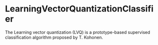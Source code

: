 # LearningVectorQuantizationClassifier
The Learning vector quantization (LVQ) is a prototype-based supervised   classification algorithm proposed by T. Kohonen.
